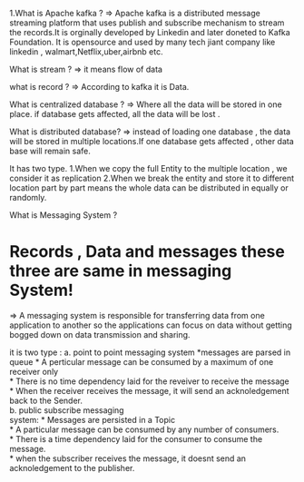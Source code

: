 1.What is Apache kafka ? 
=> Apache kafka is a distributed message streaming platform that uses publish and 
subscribe mechanism to stream the records.It is orginally developed by Linkedin and later doneted to Kafka Foundation. It is opensource and used by many tech jiant company like linkedin , walmart,Netflix,uber,airbnb etc.

What is stream ? 
=> it means flow of data

what is record ? 
=> According to kafka it is Data.

What is centralized database ? 
=> Where all the data will be stored in one place. if database gets affected, all the data will be 
lost .

What is distributed database? 
=> instead of loading one database , the data will be stored in multiple locations.If one database gets
affected , other data base will remain safe.

It has two type.
1.When we copy the full Entity to the multiple location , we consider it as replication
2.When we break the entity and store it to different location part by part means the whole data
can be distributed in equally or randomly.

What is Messaging System ? 
# Records , Data and messages these three are same in messaging System!
=>
A messaging system is responsible for transferring data from one application to another so the applications can focus on data without getting bogged down on data transmission and sharing.

it is two type :
a. point to point messaging system 
    *messages are parsed in queue
    * A perticular message can be consumed by a maximum of one receiver only  
    * There is no time dependency laid for the reveiver to receive the message  
    * When the receiver receives the message, it will send an acknoledgement back to the Sender.  
b. public subscribe messaging  
system:
    * Messages are persisted in a Topic  
    * A particular message can be consumed by any number of consumers.  
    * There is a time dependency laid for the consumer to consume the message.  
    * when the subscriber receives the message, it doesnt send an acknoledgement to the publisher.  




